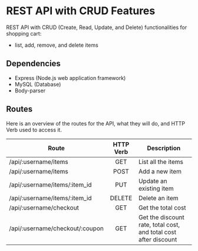 # REST API with CRUD Features
REST API with CRUD (Create, Read, Update, and Delete) functionalities for shopping cart: 
* list, add, remove, and delete items

Dependencies
------------
* Express (Node.js web application framework)
* MySQL (Database)
* Body-parser
 
Routes
------
Here is an overview of the routes for the API, what they will do, and HTTP Verb used to access it.

|Route                           | HTTP Verb | Description                                                      |
|--------------------------------| :-------: | ---------------------------------------------------------------- |
|/api/:username/items            | GET       | List all the items                                               |
|/api/:username/items            | POST      | Add a new item                                                   |
|/api/:username/items/:item_id   | PUT       | Update an existing item                                          |
|/api/:username/items/:item_id   | DELETE    | Delete an item                                                   |
|/api/:username/checkout         | GET       | Get the total cost                                               |
|/api/:username/checkout/:coupon | GET       | Get the discount rate, total cost, and total cost after discount |

